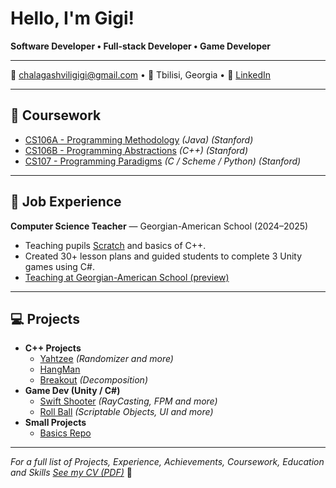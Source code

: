# Hello, I'm Gigi!

**Software Developer • Full-stack Developer • Game Developer**

---

📧 [chalagashviligigi@gmail.com](https://mail.google.com/mail/?view=cm&fs=1&to=chalagashviligigi@gmail.com) • 📍 Tbilisi, Georgia • 🔗 [LinkedIn](https://www.linkedin.com/in/gigi-chalagashvili/)

---

## 🧾 Coursework

- [CS106A - Programming Methodology](https://see.stanford.edu/course/cs106a) *(Java) (Stanford)*
- [CS106B - Programming Abstractions](https://see.stanford.edu/course/cs106b) *(C++) (Stanford)*
- [CS107 - Programming Paradigms](https://see.stanford.edu/course/cs107) *(C / Scheme / Python) (Stanford)*

---

## 💼 Job Experience

**Computer Science Teacher** — Georgian-American School (2024–2025)
- Teaching pupils [Scratch](https://github.com/Dev-Orca/Scratch-Lessons) and basics of C++.
- Created 30+ lesson plans and guided students to complete 3 Unity games using C#.
- [Teaching at Georgian-American School (preview)](https://www.facebook.com/reel/1332044381114797)
---

## 💻 Projects
- **C++ Projects**
  - [Yahtzee](https://github.com/Dev-Orca/Yahtzee) *(Randomizer and more)*
  - [HangMan](https://github.com/Dev-Orca/HangMan) 
  - [Breakout](https://github.com/Dev-Orca/Breakout) *(Decomposition)*
- **Game Dev (Unity / C#)**
  - [Swift Shooter](https://github.com/Dev-Orca/Swift-Shooter) *(RayCasting, FPM and more)*
  - [Roll Ball](https://github.com/Dev-Orca/Roll-Ball) *(Scriptable Objects, UI and more)*
- **Small Projects**
  - [Basics Repo](https://github.com/Dev-Orca/Basics)
<!--
- **Other**
  - [Basics Repo](https://github.com/Dev-Orca/Basics)
-->

---

*For a full list of Projects, Experience, Achievements, Coursework, Education and Skills [See my CV (PDF)](G_Chalagashvili_CV.pdf)* 📄 

